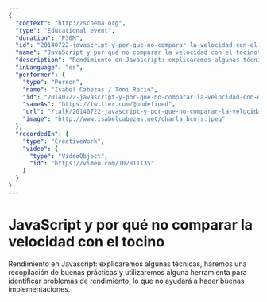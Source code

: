 ```yaml
---
{
  "context": "http://schema.org",
  "type": "Educational event",
  "duration": "P30M",
  "id": "20140722-javascript-y-por-que-no-comparar-la-velocidad-con-el-tocino",
  "name": "JavaScript y por qué no comparar la velocidad con el tocino",
  "description": "Rendimiento en Javascript: explicaremos algunas técnicas, haremos una recopilación de buenas prácticas  y utilizaremos alguna herramienta para identificar problemas de rendimiento, lo que no ayudará a hacer buenas implementaciones.",
  "inLanguage": "es",
  "performer": {
    "type": "Person",
    "name": "Isabel Cabezas / Toni Recio",
    "id": "20140722-javascript-y-por-que-no-comparar-la-velocidad-con-el-tocino",
    "sameAs": "https://twitter.com/@undefined",
    "url": "/talk/20140722-javascript-y-por-que-no-comparar-la-velocidad-con-el-tocino.html",
    "image": "http://www.isabelcabezas.net/charla_bcnjs.jpeg"
  },
  "recordedIn": {
    "type": "CreativeWork",
    "video": {
      "type": "VideoObject",
      "id": "https://vimeo.com/102811135"
    }
  }
}
---
```

# JavaScript y por qué no comparar la velocidad con el tocino

Rendimiento en Javascript: explicaremos algunas técnicas, haremos una recopilación de buenas prácticas  y utilizaremos alguna herramienta para identificar problemas de rendimiento, lo que no ayudará a hacer buenas implementaciones.